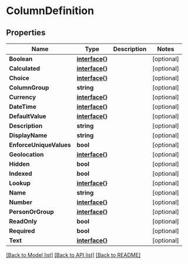 # ColumnDefinition

## Properties

Name | Type | Description | Notes
------------ | ------------- | ------------- | -------------
**Boolean** | [**interface{}**](.md) |  | [optional] 
**Calculated** | [**interface{}**](.md) |  | [optional] 
**Choice** | [**interface{}**](.md) |  | [optional] 
**ColumnGroup** | **string** |  | [optional] 
**Currency** | [**interface{}**](.md) |  | [optional] 
**DateTime** | [**interface{}**](.md) |  | [optional] 
**DefaultValue** | [**interface{}**](.md) |  | [optional] 
**Description** | **string** |  | [optional] 
**DisplayName** | **string** |  | [optional] 
**EnforceUniqueValues** | **bool** |  | [optional] 
**Geolocation** | [**interface{}**](.md) |  | [optional] 
**Hidden** | **bool** |  | [optional] 
**Indexed** | **bool** |  | [optional] 
**Lookup** | [**interface{}**](.md) |  | [optional] 
**Name** | **string** |  | [optional] 
**Number** | [**interface{}**](.md) |  | [optional] 
**PersonOrGroup** | [**interface{}**](.md) |  | [optional] 
**ReadOnly** | **bool** |  | [optional] 
**Required** | **bool** |  | [optional] 
**Text** | [**interface{}**](.md) |  | [optional] 

[[Back to Model list]](../README.md#documentation-for-models) [[Back to API list]](../README.md#documentation-for-api-endpoints) [[Back to README]](../README.md)


